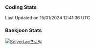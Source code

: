 ### Coding Stats

<!--START_SECTION:waka-->

 Last Updated on 15/01/2024 12:41:36 UTC
<!--END_SECTION:waka-->

### Baekjoon Stats

[![Solved.ac프로필](http://mazassumnida.wtf/api/v2/generate_badge?boj=revi1337)](https://solved.ac/revi1337)
